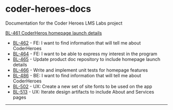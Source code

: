 # coder-heroes-docs

Documentation for the Coder Heroes LMS Labs project

[BL-461 CoderHeros homepage launch details](/homepage_launch.md#bl-461---coderheros-homepage-launch-details)

- [BL-462](/homepage_launch.md#bl-462---fe-i-want-to-find-information-that-will-tell-me-about-coderheroes) - FE: I want to find information that will tell me about CoderHeroes
- [BL-464](/homepage_launch.md#bl-464---fe-i-want-to-be-able-to-express-my-interest-in-the-program) - FE: I want to be able to express my interest in the program
- [BL-465](/homepage_launch.md#bl-465---update-product-doc-repository-to-include-homepage-launch-details) - Update product doc repository to include homepage launch details
- [BL-466](/homepage_launch.md#bl-466---write-and-implement-unit-tests-for-homepage-features) - Write and implement unit tests for homepage features
- [BL-486](/homepage_launch.md#bl-486---be-i-want-to-find-information-that-will-tell-me-about-coderheroes) - BE: I want to find information that will tell me about CoderHeroes
- [BL-502](/homepage_launch.md#bl-502---ux-create-a-new-set-of-site-fonts-to-be-used-on-the-app) - UX: Create a new set of site fonts to be used on the app
- [BL-513](/homepage_launch.md#bl-513---ux-iterate-design-artifacts-to-include-about-and-services-pages) - UX: Iterate design artifacts to include About and Services pages

---
